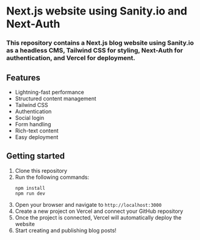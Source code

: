 # Next.js website using Sanity.io and Next-Auth 

### This repository contains a Next.js blog website using Sanity.io as a headless CMS, Tailwind CSS for styling, Next-Auth for authentication, and Vercel for deployment.

## Features

* Lightning-fast performance
* Structured content management
* Tailwind CSS
* Authentication
* Social login
* Form handling
* Rich-text content
* Easy deployment

## Getting started

1. Clone this repository
2. Run the following commands:
    ```
    npm install
    npm run dev
    ```
3. Open your browser and navigate to `http://localhost:3000`
4. Create a new project on Vercel and connect your GitHub repository
5. Once the project is connected, Vercel will automatically deploy the website
6. Start creating and publishing blog posts!
